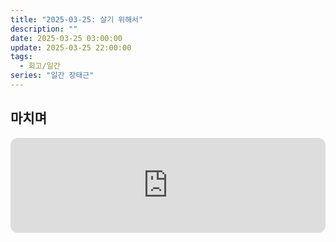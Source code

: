 ```yaml
---
title: "2025-03-25: 살기 위해서"
description: ""
date: 2025-03-25 03:00:00
update: 2025-03-25 22:00:00
tags:
  - 회고/일간
series: "일간 장태근" 
---
```


## 마치며

<iframe style="border-radius:12px" src="https://open.spotify.com/embed/track/4UasKCFGJCnCchh3UrpV58?utm_source=generator" width="100%" height="152" frameBorder="0" allowfullscreen="" allow="autoplay; clipboard-write; encrypted-media; fullscreen; picture-in-picture" loading="lazy"></iframe>
